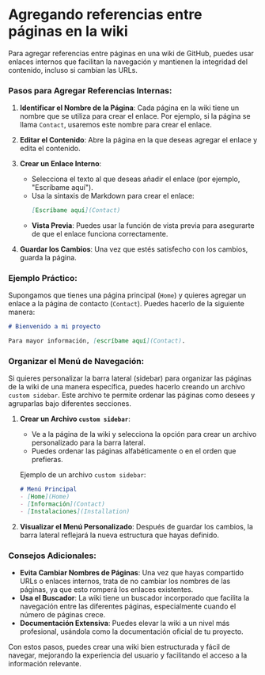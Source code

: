 # Agregando referencias entre páginas en la wiki

Para agregar referencias entre páginas en una wiki de GitHub, puedes usar enlaces internos que facilitan la navegación y mantienen la integridad del contenido, incluso si cambian las URLs.

### Pasos para Agregar Referencias Internas:

1. **Identificar el Nombre de la Página**: Cada página en la wiki tiene un nombre que se utiliza para crear el enlace. Por ejemplo, si la página se llama `Contact`, usaremos este nombre para crear el enlace.

2. **Editar el Contenido**: Abre la página en la que deseas agregar el enlace y edita el contenido.

3. **Crear un Enlace Interno**:
   - Selecciona el texto al que deseas añadir el enlace (por ejemplo, "Escríbame aquí").
   - Usa la sintaxis de Markdown para crear el enlace:
     ```markdown
     [Escríbame aquí](Contact)
     ```
   - **Vista Previa**: Puedes usar la función de vista previa para asegurarte de que el enlace funciona correctamente.

4. **Guardar los Cambios**: Una vez que estés satisfecho con los cambios, guarda la página.

### Ejemplo Práctico:

Supongamos que tienes una página principal (`Home`) y quieres agregar un enlace a la página de contacto (`Contact`). Puedes hacerlo de la siguiente manera:

```markdown
# Bienvenido a mi proyecto

Para mayor información, [escríbame aquí](Contact).
```

### Organizar el Menú de Navegación:

Si quieres personalizar la barra lateral (sidebar) para organizar las páginas de la wiki de una manera específica, puedes hacerlo creando un archivo `custom sidebar`. Este archivo te permite ordenar las páginas como desees y agruparlas bajo diferentes secciones.

1. **Crear un Archivo `custom sidebar`**:
   - Ve a la página de la wiki y selecciona la opción para crear un archivo personalizado para la barra lateral.
   - Puedes ordenar las páginas alfabéticamente o en el orden que prefieras.
   
   Ejemplo de un archivo `custom sidebar`:

   ```markdown
   # Menú Principal
   - [Home](Home)
   - [Información](Contact)
   - [Instalaciones](Installation)
   ```

2. **Visualizar el Menú Personalizado**: Después de guardar los cambios, la barra lateral reflejará la nueva estructura que hayas definido.

### Consejos Adicionales:

- **Evita Cambiar Nombres de Páginas**: Una vez que hayas compartido URLs o enlaces internos, trata de no cambiar los nombres de las páginas, ya que esto romperá los enlaces existentes.
- **Usa el Buscador**: La wiki tiene un buscador incorporado que facilita la navegación entre las diferentes páginas, especialmente cuando el número de páginas crece.
- **Documentación Extensiva**: Puedes elevar la wiki a un nivel más profesional, usándola como la documentación oficial de tu proyecto.

Con estos pasos, puedes crear una wiki bien estructurada y fácil de navegar, mejorando la experiencia del usuario y facilitando el acceso a la información relevante.